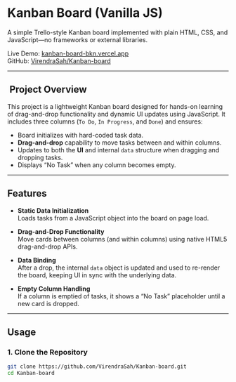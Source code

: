 # Kanban Board (Vanilla JS)

A simple Trello-style Kanban board implemented with plain HTML, CSS, and JavaScript—no frameworks or external libraries.

Live Demo: [kanban-board-bkn.vercel.app](https://kanban-board-bkn.vercel.app)  
GitHub: [VirendraSah/Kanban-board](https://github.com/VirendraSah/Kanban-board)

---

## ​ Project Overview

This project is a lightweight Kanban board designed for hands-on learning of drag-and-drop functionality and dynamic UI updates using JavaScript. It includes three columns (`To Do`, `In Progress`, and `Done`) and ensures:

- Board initializes with hard-coded task data.
- **Drag-and-drop** capability to move tasks between and within columns.
- Updates to both the **UI** and internal `data` structure when dragging and dropping tasks.
- Displays “No Task” when any column becomes empty.

---

##  Features

- **Static Data Initialization**  
  Loads tasks from a JavaScript object into the board on page load.

- **Drag-and-Drop Functionality**  
  Move cards between columns (and within columns) using native HTML5 drag-and-drop APIs.

- **Data Binding**  
  After a drop, the internal `data` object is updated and used to re-render the board, keeping UI in sync with the underlying data.

- **Empty Column Handling**  
  If a column is emptied of tasks, it shows a “No Task” placeholder until a new card is dropped.

---

##  Usage

### 1. Clone the Repository

```bash
git clone https://github.com/VirendraSah/Kanban-board.git
cd Kanban-board
